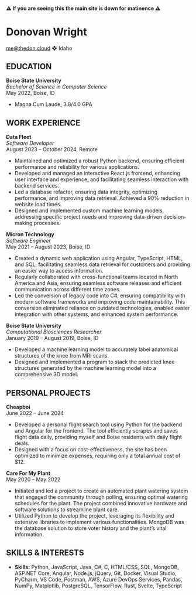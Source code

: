 #### ⚠️ If you are seeing this the main site is down for matinence ⚠️

# Donovan Wright
me@thedon.cloud ❖ Idaho

## EDUCATION
**Boise State University**  
*Bachelor of Science in Computer Science*  
May 2022, Boise, ID  
- Magna Cum Laude; 3.8/4.0 GPA  

## WORK EXPERIENCE
**Data Fleet**  
*Software Developer*  
August 2023 – October 2024, Remote 
- Maintained and optimized a robust Python backend, ensuring efficient performance and reliability for various applications.  
- Developed and managed an interactive React.js frontend, enhancing user interface and experience, and facilitating seamless interaction with backend services.  
- Led a database refactor, ensuring data integrity, optimizing performance, and improving data retrieval. Achieved a 90% reduction in website load times.  
- Designed and implemented custom machine learning models, addressing specific project needs and improving data-driven decision-making processes.  

**Micron Technology**  
*Software Engineer*  
May 2021 – August 2023, Boise, ID  
- Created a dynamic web application using Angular, TypeScript, HTML, and SQL, facilitating seamless data retrieval for customers and providing an easier way to access information.  
- Regularly collaborated with cross-functional teams located in North America and Asia, ensuring seamless software releases and efficient communication across different time zones.  
- Led the conversion of legacy code into C#, ensuring compatibility with modern software frameworks and improving code maintainability. This conversion eliminated reliance on outdated technologies, enabled easier integration with other systems, and enhanced system performance.  

**Boise State University**  
*Computational Biosciences Researcher*  
January 2019 – August 2019, Boise, ID  
- Developed a machine learning model to accurately label anatomical structures of the knee from MRI scans.  
- Designed and implemented a program to stack the predicted knee structures generated by the machine learning model into a comprehensive 3D model.  

## PERSONAL PROJECTS
**Cheapboi**  
June 2022 – June 2024  
- Developed a personal flight search tool using Python for the backend and Angular for the frontend. The tool efficiently scrapes and saves flight data daily, providing myself and Boise residents with daily flight deals.  
- Designed with a focus on cost-effectiveness, the site has been optimized to minimize expenses, requiring only a total annual cost of $12.  

**Care For My Plant**  
May 2020 – May 2022  
- Initiated and led a project to create an automated plant watering system that engaged the community through polling, ensuring optimal watering schedules for the plant. The project combined innovative hardware and software solutions to streamline plant care.  
- Utilized Python to develop the project, leveraging its flexibility and extensive libraries to implement various functionalities. MongoDB was the database solution to store voter history and the plant’s vital information.  

## SKILLS & INTERESTS
- **Skills:** Python, JavaScript, Java, C#, C, HTML/CSS, SQL, MongoDB, ASP.NET Core, Angular, Node.js, jQuery, Git, Docker, Visual Studio, PyCharm, VS Code, Postman, AWS, Azure DevOps Services, Pandas, NumPy, Matplotlib, PostgreSQL, TensorFlow, Rust, Svelte, TypeScript
